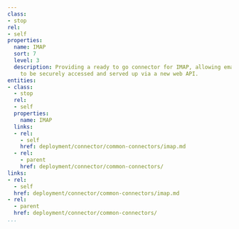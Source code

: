 ```yaml
---
class:
- stop
rel:
- self
properties:
  name: IMAP
  sort: 7
  level: 3
  description: Providing a ready to go connector for IMAP, allowing email services
    to be securely accessed and served up via a new web API.
entities:
- class:
  - stop
  rel:
  - self
  properties:
    name: IMAP
  links:
  - rel:
    - self
    href: deployment/connector/common-connectors/imap.md
  - rel:
    - parent
    href: deployment/connector/common-connectors/
links:
- rel:
  - self
  href: deployment/connector/common-connectors/imap.md
- rel:
  - parent
  href: deployment/connector/common-connectors/
...
```

